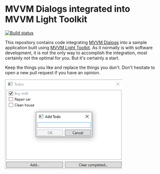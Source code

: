 # MVVM Dialogs integrated into MVVM Light Toolkit

[![Build status](https://ci.appveyor.com/api/projects/status/9rwhoaa4wrni5494/branch/master?svg=true)](https://ci.appveyor.com/project/FantasticFiasco/mvvm-dialogs-with-mvvm-light-toolkit/branch/master)

This repository contains code integrating [MVVM Dialogs](https://github.com/FantasticFiasco/mvvm-dialogs) into a sample application built using [MVVM Light Toolkit](http://www.mvvmlight.net/). As it normally is with software development, it is not the only way to accomplish the integration, most certainly not the optimal for you. But it's certainly a start.

Keep the things you like and replace the things you don't. Don't hesitate to open a new pull request if you have an opinion.

![alt text](./doc/resources/app.png "Screenshot of the application")